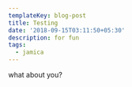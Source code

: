 ```yaml
---
templateKey: blog-post
title: Testing
date: '2018-09-15T03:11:50+05:30'
description: for fun
tags:
  - jamica
---
```

what about you?
